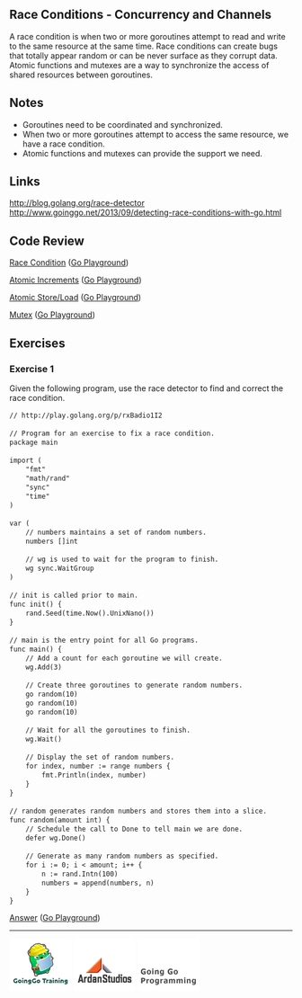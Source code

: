 ## Race Conditions - Concurrency and Channels

A race condition is when two or more goroutines attempt to read and write to the same resource at the same time. Race conditions can create bugs that totally appear random or can be never surface as they corrupt data. Atomic functions and mutexes are a way to synchronize the access of shared resources between goroutines.

## Notes

* Goroutines need to be coordinated and synchronized.
* When two or more goroutines attempt to access the same resource, we have a race condition.
* Atomic functions and mutexes can provide the support we need.

## Links

http://blog.golang.org/race-detector
http://www.goinggo.net/2013/09/detecting-race-conditions-with-go.html

## Code Review

[Race Condition](example1/example1.go) ([Go Playground](http://play.golang.org/p/DCkt7qIzB8))

[Atomic Increments](example2/example2.go) ([Go Playground](http://play.golang.org/p/4CaNFVZaXn))

[Atomic Store/Load](example3/example3.go) ([Go Playground](http://play.golang.org/p/zW9bjwLzzH))

[Mutex](example4/example4.go) ([Go Playground](http://play.golang.org/p/4ZPCUnWyV5))

## Exercises

### Exercise 1
Given the following program, use the race detector to find and correct the race condition.

	// http://play.golang.org/p/rxBadio1I2

	// Program for an exercise to fix a race condition.
	package main

	import (
		"fmt"
		"math/rand"
		"sync"
		"time"
	)

	var (
		// numbers maintains a set of random numbers.
		numbers []int

		// wg is used to wait for the program to finish.
		wg sync.WaitGroup
	)

	// init is called prior to main.
	func init() {
		rand.Seed(time.Now().UnixNano())
	}

	// main is the entry point for all Go programs.
	func main() {
		// Add a count for each goroutine we will create.
		wg.Add(3)

		// Create three goroutines to generate random numbers.
		go random(10)
		go random(10)
		go random(10)

		// Wait for all the goroutines to finish.
		wg.Wait()

		// Display the set of random numbers.
		for index, number := range numbers {
			fmt.Println(index, number)
		}
	}

	// random generates random numbers and stores them into a slice.
	func random(amount int) {
		// Schedule the call to Done to tell main we are done.
		defer wg.Done()

		// Generate as many random numbers as specified.
		for i := 0; i < amount; i++ {
			n := rand.Intn(100)
			numbers = append(numbers, n)
		}
	}

[Answer](exercises/exercise1/exercise1.go) ([Go Playground](http://play.golang.org/p/vW-48gPin1))

___
[![GoingGo Training](../../00-slides/images/ggt_logo.png)](http://www.goinggotraining.net)
[![Ardan Studios](../../00-slides/images/ardan_logo.png)](http://www.ardanstudios.com)
[![GoingGo Blog](../../00-slides/images/ggb_logo.png)](http://www.goinggo.net)